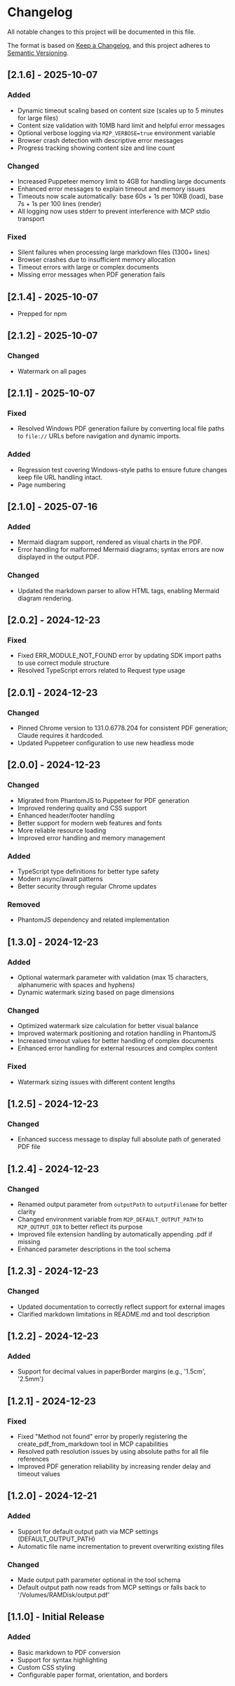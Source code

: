 # Changelog

All notable changes to this project will be documented in this file.

The format is based on [Keep a Changelog](https://keepachangelog.com/en/1.0.0/),
and this project adheres to [Semantic Versioning](https://semver.org/spec/v2.0.0.html).


## [2.1.6] - 2025-10-07

### Added

- Dynamic timeout scaling based on content size (scales up to 5 minutes for large files)
- Content size validation with 10MB hard limit and helpful error messages
- Optional verbose logging via `M2P_VERBOSE=true` environment variable
- Browser crash detection with descriptive error messages
- Progress tracking showing content size and line count

### Changed

- Increased Puppeteer memory limit to 4GB for handling large documents
- Enhanced error messages to explain timeout and memory issues
- Timeouts now scale automatically: base 60s + 1s per 10KB (load), base 7s + 1s per 100 lines (render)
- All logging now uses stderr to prevent interference with MCP stdio transport

### Fixed

- Silent failures when processing large markdown files (1300+ lines)
- Browser crashes due to insufficient memory allocation
- Timeout errors with large or complex documents
- Missing error messages when PDF generation fails

## [2.1.4] - 2025-10-07

- Prepped for npm

## [2.1.2] - 2025-10-07

### Changed

- Watermark on all pages

## [2.1.1] - 2025-10-07

### Fixed

- Resolved Windows PDF generation failure by converting local file paths to `file://` URLs before navigation and dynamic imports.

### Added

- Regression test covering Windows-style paths to ensure future changes keep file URL handling intact.
- Page numbering

## [2.1.0] - 2025-07-16

### Added

- Mermaid diagram support, rendered as visual charts in the PDF.
- Error handling for malformed Mermaid diagrams; syntax errors are now displayed in the output PDF.

### Changed

- Updated the markdown parser to allow HTML tags, enabling Mermaid diagram rendering.

## [2.0.2] - 2024-12-23

### Fixed

- Fixed ERR_MODULE_NOT_FOUND error by updating SDK import paths to use correct module structure
- Resolved TypeScript errors related to Request type usage

## [2.0.1] - 2024-12-23

### Changed

- Pinned Chrome version to 131.0.6778.204 for consistent PDF generation; Claude requires it hardcoded.
- Updated Puppeteer configuration to use new headless mode

## [2.0.0] - 2024-12-23

### Changed

- Migrated from PhantomJS to Puppeteer for PDF generation
- Improved rendering quality and CSS support
- Enhanced header/footer handling
- Better support for modern web features and fonts
- More reliable resource loading
- Improved error handling and memory management

### Added

- TypeScript type definitions for better type safety
- Modern async/await patterns
- Better security through regular Chrome updates

### Removed

- PhantomJS dependency and related implementation

## [1.3.0] - 2024-12-23

### Added

- Optional watermark parameter with validation (max 15 characters, alphanumeric with spaces and hyphens)
- Dynamic watermark sizing based on page dimensions

### Changed

- Optimized watermark size calculation for better visual balance
- Improved watermark positioning and rotation handling in PhantomJS
- Increased timeout values for better handling of complex documents
- Enhanced error handling for external resources and complex content

### Fixed

- Watermark sizing issues with different content lengths

## [1.2.5] - 2024-12-23

### Changed

- Enhanced success message to display full absolute path of generated PDF file

## [1.2.4] - 2024-12-23

### Changed

- Renamed output parameter from `outputPath` to `outputFilename` for better clarity
- Changed environment variable from `M2P_DEFAULT_OUTPUT_PATH` to `M2P_OUTPUT_DIR` to better reflect its purpose
- Improved file extension handling by automatically appending .pdf if missing
- Enhanced parameter descriptions in the tool schema

## [1.2.3] - 2024-12-23

### Changed

- Updated documentation to correctly reflect support for external images
- Clarified markdown limitations in README.md and tool description

## [1.2.2] - 2024-12-23

### Added

- Support for decimal values in paperBorder margins (e.g., '1.5cm', '2.5mm')

## [1.2.1] - 2024-12-23

### Fixed

- Fixed "Method not found" error by properly registering the create_pdf_from_markdown tool in MCP capabilities
- Resolved path resolution issues by using absolute paths for all file references
- Improved PDF generation reliability by increasing render delay and timeout values

## [1.2.0] - 2024-12-21

### Added

- Support for default output path via MCP settings (DEFAULT_OUTPUT_PATH)
- Automatic file name incrementation to prevent overwriting existing files

### Changed

- Made output path parameter optional in the tool schema
- Default output path now reads from MCP settings or falls back to '/Volumes/RAMDisk/output.pdf'

## [1.1.0] - Initial Release

### Added

- Basic markdown to PDF conversion
- Support for syntax highlighting
- Custom CSS styling
- Configurable paper format, orientation, and borders
